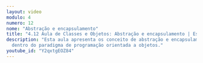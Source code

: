 ```yaml
---
layout: video
modulo: 4
numero: 12
nome: "Abstração e encapsulamento"
title: "4.12 Aula de Classes e Objetos: Abstração e encapsulamento | Estágio em Programação"
description: "Esta aula apresenta os conceito de abstração e encapsulamento
  dentro do paradigma de programação orientada a objetos."
youtube_id: "Y2qxtgEOZ84"
---
```


